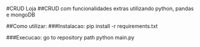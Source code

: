 #CRUD Loja
##CRUD com funcionalidades extras utilizando python, pandas e mongoDB

##Como utilizar:
###Instalacao: 
pip install -r requirements.txt

###Execucao:
go to repository path
python main.py
